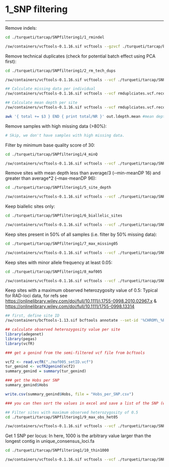 1_SNP filtering
================

------------------------------------------------------------------------

Remove indels:

``` bash
cd ./turqueti/tarcap/SNPfiltering1/1_rmindel

/sw/containers/vcftools-0.1.16.sif vcftools --gzvcf ./turqueti/tarcap/bcftools_mpileup/raw.vcf.gz --remove-indels --out rmindels --recode --recode-INFO-all
```

Remove technical duplicates (check for potential batch effect using PCA
first):

``` bash
cd ./turqueti/tarcap/SNPfiltering1/2_rm_tech_dups

/sw/containers/vcftools-0.1.16.sif vcftools --vcf ./turqueti/tarcap/SNPfiltering1/1_rmindel/rmindels.recode.vcf --remove rm_tech_dups.tsv --out rmduplciates.vcf --recode --recode-INFO-all

## Calculate missing data per individual
/sw/containers/vcftools-0.1.16.sif vcftools --vcf rmduplciates.vcf.recode.vcf --missing-indv --out out

## Calculate mean depth per site
/sw/containers/vcftools-0.1.16.sif vcftools --vcf rmduplciates.vcf.recode.vcf --site-mean-depth --out out

awk '{ total += $3 } END { print total/NR }' out.ldepth.mean #mean depth = 48.1826
```

Remove samples with high missing data (>80%):

``` bash
# Skip, we don't have samples with high missing data. 
```

Filter by minimum base quality score of 30:

``` bash
cd ./turqueti/tarcap/SNPfiltering1/4_minQ

/sw/containers/vcftools-0.1.16.sif vcftools --vcf ./turqueti/tarcap/SNPfiltering1/4_minQ/2_rm_tech_dups/rmduplciates.vcf.recode.vcf --minQ 30 --out minQ30 --recode --recode-INFO-all
```

Remove sites with mean depth less than average/3 (‐‐min-meanDP 16) and
greater than average\*2 (–max-meanDP 96):

``` bash
cd ./turqueti/tarcap/SNPfiltering1/5_site_depth

/sw/containers/vcftools-0.1.16.sif vcftools --vcf ./turqueti/tarcap/SNPfiltering1/4_minQ/minQ30.recode.vcf --min-meanDP 16 --max-meanDP 96 --out site_depth --recode --recode-INFO-all
```

Keep biallelic sites only:

``` bash
cd ./turqueti/tarcap/SNPfiltering1/6_biallelic_sites

/sw/containers/vcftools-0.1.16.sif vcftools --vcf ./turqueti/tarcap/SNPfiltering1/5_site_depth/site_depth.recode.vcf --min-alleles 2 --max-alleles 2 --out biallelic_sites --recode --recode-INFO-all
```

Keep sites present in 50% of all samples (i.e. filter by 50% missing
data):

``` bash
cd ./turqueti/tarcap/SNPfiltering1/7_max_missing05

/sw/containers/vcftools-0.1.16.sif vcftools --vcf ./turqueti/tarcap/SNPfiltering1/6_biallelic_sites/biallelic_sites.recode.vcf --max-missing 0.5 --out maxmissing05 --recode --recode-INFO-all
```

Keep sites with minor allele frequency at least 0.05:

``` bash
cd ./turqueti/tarcap/SNPfiltering1/8_maf005

/sw/containers/vcftools-0.1.16.sif vcftools --vcf ./turqueti/tarcap/SNPfiltering1/7_max_missing05/maxmissing05.recode.vcf --maf 0.05 --out maf005 --recode --recode-INFO-all
```

Keep sites with a maximum observed heterozygosity value of 0.5: Typical
for RAD-loci data, for refs see
<https://onlinelibrary.wiley.com/doi/full/10.1111/j.1755-0998.2010.02967.x>
& <https://onlinelibrary.wiley.com/doi/full/10.1111/1755-0998.13314>

``` bash
## first, define site ID
/sw/containers/bcftools-1.13.sif bcftools annotate --set-id '%CHROM\_%POS' maf005.recode.vcf > maf005_setID.vcf
```

``` r
## calculate observed heterozygosity value per site
library(adegenet)
library(pegas)
library(vcfR)

### get a genind from the semi-filtered vcf file from bcftools

vcf2 <- read.vcfR("./maf005_setID.vcf")
tur_genind <- vcfR2genind(vcf2)
summary_genind = summary(tur_genind)

### get the Hobs per SNP 
summary_genind$Hobs 

write.csv(summary_genind$Hobs, file = "Hobs_per_SNP.csv")

### you can then sort the values in excel and save a list of the SNP (with site ID) with >0.5
```

``` bash
## Filter sites with maximum observed heterozygosity of 0.5
cd ./turqueti/tarcap/SNPfiltering1/9_max_obs_het05

/sw/containers/vcftools-0.1.16.sif vcftools --vcf ./turqueti/tarcap/SNPfiltering1/8_maf005/maf005_setID.vcf --exclude site_obs_het_over_05.tsv --out max_het05.vcf --recode --recode-INFO-all
```

Get 1 SNP per locus: In here, 1000 is the arbitrary value larger than
the longest contig in unique_consensus_loci.fa

``` bash
cd ./turqueti/tarcap/SNPfiltering1/10_thin1000

/sw/containers/vcftools-0.1.16.sif vcftools --vcf ./turqueti/tarcap/SNPfiltering1/9_max_obs_het05/max_het05.vcf.recode.vcf --thin 1000 --out thin1000_maf005_obshet05.vcf --recode --recode-INFO-all
```
